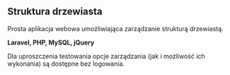 ## Struktura drzewiasta
Prosta aplikacja webowa umożliwiająca zarządzanie strukturą drzewiastą.

**Laravel, PHP, MySQL, jQuery**

Dla uproszczenia testowania opcje zarządzania (jak i możliwość ich wykonania) są dostępne bez logowania.

